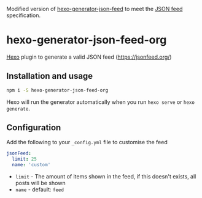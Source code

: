 Modified version of [hexo-generator-json-feed](https://github.com/alexbruno/hexo-generator-json-feed) to meet the [JSON feed](https://jsonfeed.org/) specification.

# hexo-generator-json-feed-org
[Hexo](https://hexo.io/) plugin to generate a valid JSON feed (https://jsonfeed.org/)

## Installation and usage

```bash
npm i -S hexo-generator-json-feed-org
```

Hexo will run the generator automatically when you run `hexo serve` or `hexo generate`.

## Configuration

Add the following to your `_config.yml` file to customise the feed

```yaml
jsonFeed:
  limit: 25
  name: 'custom'
```

- `limit` - The amount of items shown in the feed, if this doesn't exists, all posts will be shown
- `name` - default: `feed`
